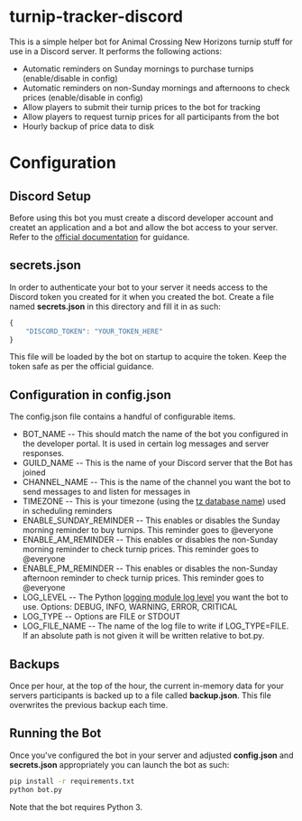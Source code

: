 # turnip-tracker-discord

This is a simple helper bot for Animal Crossing New Horizons turnip stuff for use in a Discord server. It performs the following actions:

* Automatic reminders on Sunday mornings to purchase turnips (enable/disable in config)
* Automatic reminders on non-Sunday mornings and afternoons to check prices (enable/disable in config)
* Allow players to submit their turnip prices to the bot for tracking
* Allow players to request turnip prices for all participants from the bot
* Hourly backup of price data to disk

# Configuration

## Discord Setup
Before using this bot you must create a discord developer account and createt an application and a bot and allow the bot access to your server. Refer to the [official documentation](https://discord.com/developers/docs/intro) for guidance.

## secrets.json
In order to authenticate your bot to your server it needs access to the Discord token you created for it when you created the bot. Create a file named **secrets.json** in this directory and fill it in as such:

```javascript
{
    "DISCORD_TOKEN": "YOUR_TOKEN_HERE"
}
```

This file will be loaded by the bot on startup to acquire the token. Keep the token safe as per the official guidance.

## Configuration in config.json
The config.json file contains a handful of configurable items.

* BOT_NAME -- This should match the name of the bot you configured in the developer portal. It is used in certain log messages and server responses.
* GUILD_NAME -- This is the name of your Discord server that the Bot has joined
* CHANNEL_NAME -- This is the name of the channel you want the bot to send messages to and listen for messages in
* TIMEZONE -- This is your timezone (using the [tz database name](https://en.wikipedia.org/wiki/List_of_tz_database_time_zones)) used in scheduling reminders
* ENABLE_SUNDAY_REMINDER -- This enables or disables the Sunday morning reminder to buy turnips. This reminder goes to @everyone
* ENABLE_AM_REMINDER -- This enables or disables the non-Sunday morning reminder to check turnip prices. This reminder goes to @everyone
* ENABLE_PM_REMINDER -- This enables or disables the non-Sunday afternoon reminder to check turnip prices. This reminder goes to @everyone
* LOG_LEVEL -- The Python [logging module log level](https://docs.python.org/3/library/logging.html#levels) you want the bot to use. Options: DEBUG, INFO, WARNING, ERROR, CRITICAL
* LOG_TYPE -- Options are FILE or STDOUT
* LOG_FILE_NAME -- The name of the log file to write if LOG_TYPE=FILE. If an absolute path is not given it will be written relative to bot.py.

## Backups
Once per hour, at the top of the hour, the current in-memory data for your servers participants is backed up to a file called **backup.json**. This file overwrites the previous backup each time.

## Running the Bot

Once you've configured the bot in your server and adjusted **config.json** and **secrets.json** appropriately you can launch the bot as such:

```bash
pip install -r requirements.txt
python bot.py
```

Note that the bot requires Python 3.